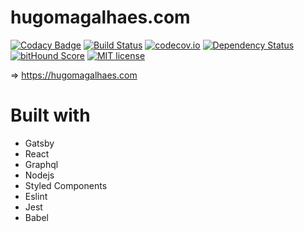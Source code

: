# hugomagalhaes.com

[![Codacy Badge](https://api.codacy.com/project/badge/Grade/0b3a917c0cb9433cb12eec33b989c723)](https://www.codacy.com/app/hugomn/hugomn?utm_source=github.com&utm_medium=referral&utm_content=hugomn/hugomn&utm_campaign=badger)
[![Build Status](https://travis-ci.org/hugomn/hugomn.svg)](https://travis-ci.org/hugomn/hugomn)
[![codecov.io](http://codecov.io/github/hugomn/hugomn/coverage.svg)](http://codecov.io/github/hugomn/hugomn)
[![Dependency Status](https://gemnasium.com/hugomn/hugomn.svg)](https://gemnasium.com/hugomn/hugomn)
[![bitHound Score](https://www.bithound.io/github/gotwarlost/istanbul/badges/score.svg)](https://www.bithound.io/github/hugomn/hugomn)
[![MIT license](http://img.shields.io/badge/license-MIT-brightgreen.svg)](http://opensource.org/licenses/MIT)

=> https://hugomagalhaes.com

# Built with

- Gatsby
- React
- Graphql
- Nodejs
- Styled Components
- Eslint
- Jest
- Babel
